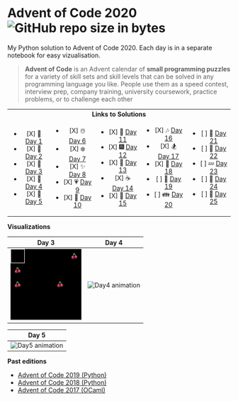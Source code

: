 # Advent of Code 2020  ![GitHub repo size in bytes](https://img.shields.io/github/repo-size/ameroyer/advent_of_code_2020.svg) 

My Python solution to Advent of Code 2020. Each day is in a separate notebook for easy vizualisation. 

> **Advent of Code** is an Advent calendar of **small programming puzzles** for a variety of skill sets and skill levels that can be solved in any programming language you like.
People use them as a speed contest, interview prep, company training, university coursework, practice problems, or to challenge each other


<table style='text-align:center'>
<tr>
<td colspan="5" align='center'><b>Links to Solutions</b></td>
</tr>

<tr>
<td>
<ul>
<li> [X] 🎅 <a href="https://github.com/ameroyer/advent_of_code_2020/blob/master/day01.ipynb">Day 1</a>
<li> [X] 🎁 <a href="https://github.com/ameroyer/advent_of_code_2020/blob/master/day02.ipynb">Day 2</a>
<li> [X] 🎄 <a href="https://github.com/ameroyer/advent_of_code_2020/blob/master/day03.ipynb">Day 3</a>
<li> [X] 🌠 <a href="https://github.com/ameroyer/advent_of_code_2020/blob/master/day04.ipynb">Day 4</a>
<li> [X] 🍰 <a href="https://github.com/ameroyer/advent_of_code_2020/blob/master/day05.ipynb">Day 5</a>
</ul>
</td>

<td>
<ul>
<li> [X] ☃️ <a href="https://github.com/ameroyer/advent_of_code_2020/blob/master/day06.ipynb">Day 6</a>
<li> [X] ❄️ <a href="https://github.com/ameroyer/advent_of_code_2020/blob/master/day07.ipynb">Day 7</a>
<li> [X] ✨ <a href="https://github.com/ameroyer/advent_of_code_2020/blob/master/day08.ipynb">Day 8</a>
<li> [X] 💗 <a href="https://github.com/ameroyer/advent_of_code_2020/blob/master/day09.ipynb">Day 9</a>
<li> [X] 🍬 <a href="https://github.com/ameroyer/advent_of_code_2020/blob/master/day10.ipynb">Day 10</a>
</ul>
</td>

<td>
<ul>
<li> [X] 🍲 <a href="https://github.com/ameroyer/advent_of_code_2020/blob/master/day11.ipynb">Day 11</a>
<li> [X] 🎆 <a href="https://github.com/ameroyer/advent_of_code_2020/blob/master/day12.ipynb">Day 12</a>
<li> [X] 🍭 <a href="https://github.com/ameroyer/advent_of_code_2020/blob/master/day13.ipynb">Day 13</a>
<li> [X] ☕ <a href="https://github.com/ameroyer/advent_of_code_2020/blob/master/day14.ipynb">Day 14</a>
<li> [X] 🌰 <a href="https://github.com/ameroyer/advent_of_code_2020/blob/master/day15.ipynb">Day 15</a>
</ul>
</td>

<td>
<ul>
<li> [X] 🎶 <a href="https://github.com/ameroyer/advent_of_code_2020/blob/master/day16.ipynb">Day 16</a>
<li> [X] 🏂 <a href="https://github.com/ameroyer/advent_of_code_2020/blob/master/day17.ipynb">Day 17</a>
<li> [X] 🍠 <a href="https://github.com/ameroyer/advent_of_code_2020/blob/master/day18.ipynb">Day 18</a>
<li> [ ] 🍫 <a href="https://github.com/ameroyer/advent_of_code_2020/blob/master/day19.ipynb">Day 19</a>
<li> [ ] 👪 <a href="https://github.com/ameroyer/advent_of_code_2020/blob/master/day20.ipynb">Day 20</a>
</ul>
</td>

<td>
<ul>
<li> [ ] 🍪 <a href="https://github.com/ameroyer/advent_of_code_2020/blob/master/day21.ipynb">Day 21</a>
<li> [ ] 🎀 <a href="https://github.com/ameroyer/advent_of_code_2020/blob/master/day22.ipynb">Day 22</a>
<li> [ ] 💤 <a href="https://github.com/ameroyer/advent_of_code_2020/blob/master/day23.ipynb">Day 23</a>
<li> [ ] 🎉 <a href="https://github.com/ameroyer/advent_of_code_2020/blob/master/day24.ipynb">Day 24</a>
<li> [ ] 💫 <a href="https://github.com/ameroyer/advent_of_code_2020/blob/master/day25.ipynb">Day 25</a>
</ul>
</td>
</tr>
</table>


**Visualizations**

| Day 3 | Day 4 |
| ----- | ----- | 
| ![Day3 animation](viz/day03.gif) | ![Day4 animation](viz/day04.gif) |

| Day 5 | 
| ----- |
| ![Day5 animation](viz/day05.gif)| |


**Past editions**

 * [Advent of Code 2019 (Python)](https://github.com/ameroyer/advent_of_code_2019)
 * [Advent of Code 2018 (Python)](https://github.com/ameroyer/advent_of_code_2018)
 * [Advent of Code 2017 (OCaml)](https://github.com/ameroyer/advent_of_code_2017)
